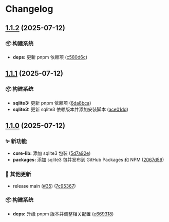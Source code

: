 # Changelog

## [1.1.2](https://github.com/CandriaJS/core-lib/compare/sqlite3-v1.1.1...sqlite3-v1.1.2) (2025-07-12)


### 📦️ 构建系统

* **deps:** 更新 pnpm 依赖项 ([c580d6c](https://github.com/CandriaJS/core-lib/commit/c580d6cb6288e82a6f9d4cdaba55d412287cfe63))

## [1.1.1](https://github.com/CandriaJS/core-lib/compare/sqlite3-v1.1.0...sqlite3-v1.1.1) (2025-07-12)


### 📦️ 构建系统

* **sqlite3:** 更新 pnpm 依赖项 ([6da8bca](https://github.com/CandriaJS/core-lib/commit/6da8bcad20975a3596b85a673f9150ceabfa5d9f))
* **sqlite3:** 更新 sqlite3 依赖版本并添加安装脚本 ([ace01dd](https://github.com/CandriaJS/core-lib/commit/ace01ddfb70320abf65614d00bc477511688c05a))

## [1.1.0](https://github.com/CandriaJS/core-lib/compare/sqlite3-v1.0.0...sqlite3-v1.1.0) (2025-07-12)


### ✨ 新功能

* **core-lib:** 添加 sqlite3 包装 ([5d7a92e](https://github.com/CandriaJS/core-lib/commit/5d7a92ef13f7b27f84951504edb5c84c29517acf))
* **packages:** 添加 sqlite3 包并发布到 GitHub Packages 和 NPM ([2067d59](https://github.com/CandriaJS/core-lib/commit/2067d598a9d2296073ea2048c90214d2d5ced172))


### 🔧 其他更新

* release main ([#35](https://github.com/CandriaJS/core-lib/issues/35)) ([7c95367](https://github.com/CandriaJS/core-lib/commit/7c9536764b104ddf97554a499bd151bd521363b8))


### 📦️ 构建系统

* **deps:** 升级 pnpm 版本并调整相关配置 ([e669318](https://github.com/CandriaJS/core-lib/commit/e669318e032ffdc2a7461541241464b561f0248e))

